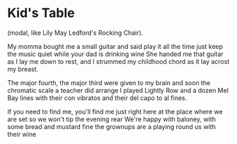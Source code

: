 # Kid's Table

(modal, like Lily May Ledford's Rocking Chair).

My momma bought me a small guitar and said play it all the time
just keep the music quiet while your dad is drinking wine
She handed me that guitar as I lay me down to rest,
and I strummed my childhood chord as it lay acrost my breast.

The major fourth, the major third were given to my brain
and soon the chromatic scale a teacher did arrange
I played Lightly Row and a dozen Mel Bay lines
with their con vibratos and their del capo to al fines.


If you need to find me, you'll find me just right here
at the place where we are set so we won't tip the evening rear
We're happy with baloney, with some bread and mustard fine
the grownups are a playing round us with their wine
